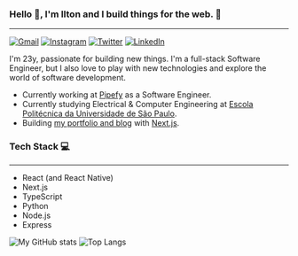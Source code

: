 ### Hello 👋, I'm Ilton and I build things for the web. 🚀
---
[![Gmail](https://img.shields.io/badge/Gmail-D14836?style=for-the-badge&logo=gmail&logoColor=white)](mailto:iltonandrew@gmail.com)
[![Instagram](https://img.shields.io/badge/Instagram-E4405F?style=for-the-badge&logo=instagram&logoColor=white)](https://www.instagram.com/ilton.andrew/)
[![Twitter](https://img.shields.io/badge/Twitter-1DA1F2?style=for-the-badge&logo=twitter&logoColor=white)](https://twitter.com/IltonAndrew)
[![LinkedIn](https://img.shields.io/badge/LinkedIn-0077B5?style=for-the-badge&logo=linkedin&logoColor=white)](https://www.linkedin.com/in/ilton-andrew/)



I'm 23y, passionate for building new things. I'm a full-stack Software Engineer, but I also love to play with new technologies and explore the world of software development.

- Currently working at [Pipefy](https://www.pipefy.com/) as a Software Engineer.
- Currently studying Electrical  & Computer Engineering at [Escola Politécnica da Universidade de São Paulo](https://www.poli.usp.br/).
- Building [my portfolio and blog](https://iltonandrew.com.br/) with [Next.js](https://nextjs.org/).


### Tech Stack 💻
---

- React (and React Native)
- Next.js
- TypeScript
- Python
- Node.js
- Express


![My GitHub stats](https://github-readme-stats.vercel.app/api?username=iltonandrew&show_icons=true&theme=nightowl)
![Top Langs](https://github-readme-stats.vercel.app/api/top-langs/?username=iltonandrew&layout=compact&theme=nightowl)
